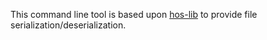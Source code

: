 This command line tool is based upon [hos-lib](https://github.com/nchavatte/hos-lib) to provide file serialization/deserialization.
